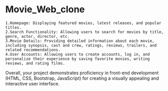 # Movie_Web_clone
    1.Homepage: Displaying featured movies, latest releases, and popular titles.
    2.Search Functionality: Allowing users to search for movies by title, genre, actor, director, etc.
    3.Movie Details: Providing detailed information about each movie, including synopsis, cast and crew, ratings, reviews, trailers, and related recommendations.
    4.User Accounts: Allowing users to create accounts, log in, and personalize their experience by saving favorite movies, writing reviews, and rating films.
   

Overall, your project demonstrates proficiency in front-end development (HTML, CSS, Bootstrap, JavaScript) for creating a visually appealing and interactive user interface.
